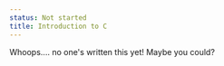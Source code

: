 ```yaml
---
status: Not started
title: Introduction to C
---
```


Whoops.... no one's written this yet! Maybe you could?

